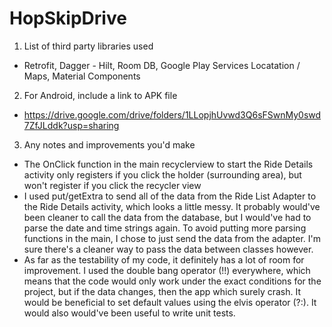 # HopSkipDrive

1. List of third party libraries used
  - Retrofit, Dagger - Hilt, Room DB, Google Play Services Locatation / Maps, Material Components
  
2. For Android, include a link to APK file
  - https://drive.google.com/drive/folders/1LLopjhUvwd3Q6sFSwnMy0swd7ZfJLddk?usp=sharing
  
3. Any notes and improvements you'd make
  - The OnClick function in the main recyclerview to start the Ride Details activity only registers
    if you click the holder (surrounding area), but won't register if you click the recycler view
  - I used put/getExtra to send all of the data from the Ride List Adapter to the Ride Details activity,
    which looks a little messy. It probably would've been cleaner to call the data from the database, 
    but I would've had to parse the date and time strings again. To avoid putting more parsing functions
    in the main, I chose to just send the data from the adapter. I'm sure there's a cleaner way to pass
    the data between classes however.
  - As far as the testability of my code, it definitely has a lot of room for improvement. I used the 
    double bang operator (!!) everywhere, which means that the code would only work under the exact 
    conditions for the project, but if the data changes, then the app which surely crash. It would be 
    beneficial to set default values using the elvis operator (?:). It would also would've been
    useful to write unit tests.
